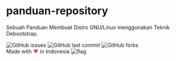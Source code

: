 # panduan-repository
Sebuah Panduan Membuat Distro GNU/Linux menggunakan Teknik Debootstrap.

![GitHub issues](https://img.shields.io/github/issues/dindinG41TR3/myrepository.svg)
![GitHub last commit](https://img.shields.io/github/last-commit/dindinG41TR3/myrepository.svg)
![GitHub forks](https://img.shields.io/github/forks/dindinG41TR3/myrepository.svg?style=social)  
Made with <span style="color: #e25555;">&#9829;</span> in Indonesia ![flag](http://www.flags-and-anthems.com/images/flags/i/flag-indonesia-wehende-flagge-12x18.gif)
